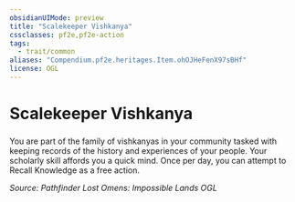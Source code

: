 ```yaml
---
obsidianUIMode: preview
title: "Scalekeeper Vishkanya"
cssclasses: pf2e,pf2e-action
tags:
  - trait/common
aliases: "Compendium.pf2e.heritages.Item.ohOJHeFenX97sBHf"
license: OGL
---
```

# Scalekeeper Vishkanya

### 






You are part of the family of vishkanyas in your community tasked with keeping records of the history and experiences of your people. Your scholarly skill affords you a quick mind. Once per day, you can attempt to Recall Knowledge as a free action.

*Source: Pathfinder Lost Omens: Impossible Lands*
*OGL*